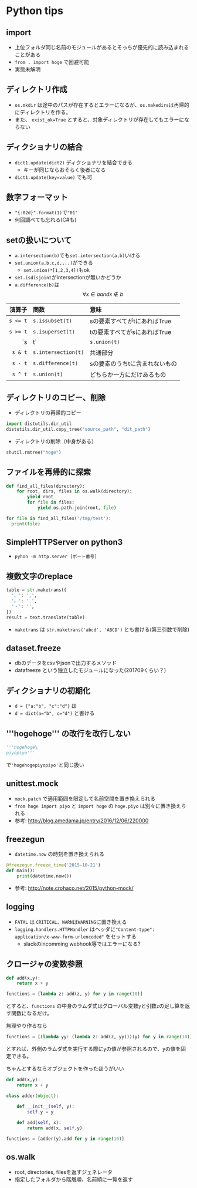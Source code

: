 # Python tips

## import

* 上位フォルダ同じ名前のモジュールがあるとそっちが優先的に読み込まれることがある
* `from . import hoge` で回避可能
* 実態未解明

## ディレクトリ作成

* `os.mkdir` は途中のパスが存在するとエラーになるが、`os.makedirs`は再帰的にディレクトリを作る。
* また、 `exist_ok=True` とすると、対象ディレクトリが存在してもエラーにならない

## ディクショナリの結合

* `dict1.update(dict2)` ディクショナリを結合できる
  * キーが同じならおそらく後者になる
* `dict1.update(key=value)` でも可

## 数字フォーマット

* `"{:02d}".format(1)`で`"01"`
* 何回調べても忘れる(C#も)

## setの扱いについて

* `a.intersection(b)`でも`set.intersection(a,b)`いける
* `set.union(a,b,c,d,...)`ができる
  * `set.union(*[1,2,3,4])`もok
* `set.isdisjoint`がintersectionが無いかどうか
* `a.difference(b)`は $$\forall x \in a and x \not\in b$$

|演算子|関数|意味|
|--:|:--|:--|
|`s <= t`|`s.issubset(t)`|sの要素すべてがtにあればTrue|
|`s >= t`|`s.isuperset(t)`|tの要素すべてがsにあればTrue||
|`s | t`|`s.union(t)`|和集合|
|`s & t`|`s.intersection(t)`|共通部分|
|`s - t`|`s.difference(t)`|sの要素のうちtに含まれないもの|
|`s ^ t`|`s.union(t)`|どちらか一方にだけあるもの|

## ディレクトリのコピー、削除

* ディレクトリの再帰的コピー

```python
import distutils.dir_util
distutils.dir_util.copy_tree("source_path", "dit_path")
```

* ディレクトリの削除（中身がある）

```python
shutil.rmtree("hoge")
```

## ファイルを再帰的に探索

```python
def find_all_files(directory):
    for root, dirs, files in os.walk(directory):
        yield root
        for file in files:
            yield os.path.join(root, file)

for file in find_all_files('/tmp/test'):
  print(file)
```

## SimpleHTTPServer on python3

* `pyhon -m http.server [ポート番号]`

## 複数文字のreplace

```python
table = str.maketrans({
  '、': ',',
  '。': '.',
  '・': '',
})
result = text.translate(table)
```

* `maketrans` は `str.maketrans('abcd', 'ABCD')` とも書ける(第三引数で削除)

## dataset.freeze

* dbのデータをcsvやjsonで出力するメソッド
* datafreeze という独立したモジュールになった(201709くらい？)

## ディクショナリの初期化

* `d = {"a:"b", "c":"d"}` は
* `d = dict(a="b", c="d")` と書ける

## '''hogehoge''' の改行を改行しない

```python
'''hogehoge\
piyopiyo'''
```

で`'hogehogepiyopiyo'`と同じ扱い

## unittest.mock

* `mock.patch` で適用範囲を限定して名前空間を置き換えられる
* `from hoge import piyo` と `import hoge` の `hoge.piyo` は別々に置き換えられる
* 参考: <http://blog.amedama.jp/entry/2016/12/06/220000>

## freezegun

* `datetime.now` の時刻を置き換えられる

```python
@freezegun.freeze_time('2015-10-21')
def main():
    print(datetime.now())
```

* 参考: <http://note.crohaco.net/2015/python-mock/>

## logging

* `FATAL` は `CRITICAL`、`WARN`は`WARNING`に置き換える
* `logging.handlers.HTTPHandler` はヘッダに`"Content-type": application/x-www-form-urlencoded"` をセットする
  * slackのincomming webhook等ではエラーになる?

## クロージャの変数参照

```python
def add(x,y):
    return x + y

functions = [lambda z: add(z, y) for y in range(10)]
```

とすると、`functions` の中身のラムダ式はグローバル変数`y`と引数`z`の足し算を返す関数になるだけ。

無理やり作るなら

```python
functions = [(lambda yy: (lambda z: add(z, yy)))(y) for y in range(10)]
```

とすれば、外側のラムダ式を実行する際にyの値が参照されるので、yの値を固定できる。

ちゃんとするならオブジェクトを作ったほうがいい

```python
def add(x,y):
    return x + y

class adder(object):

    def __init__(self, y):
        self.y = y
  
    def add(self, x):
        return add(x, self.y)

functions = [adder(y).add for y in range(10)]
```

## os.walk

* root, directories, filesを返すジェネレータ
* 指定したフォルダから階層順、名前順に一覧を返す